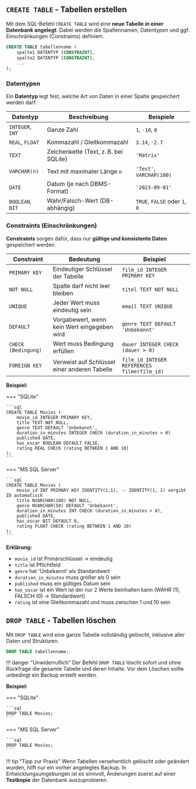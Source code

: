 ## `CREATE TABLE` - Tabellen erstellen

Mit dem SQL-Befehl `CREATE TABLE` wird eine **neue Tabelle in einer Datenbank angelegt**. Dabei werden die Spaltennamen, Datentypen und ggf. Einschränkungen (Constraints) definiert.


```sql
CREATE TABLE tabellenname (
    spalte1 DATENTYP [CONSTRAINT],
    spalte2 DATENTYP [CONSTRAINT],
    ...
);
```

### Datentypen

Ein **Datentyp** legt fest, welche Art von Daten in einer Spalte gespeichert werden darf.

| Datentyp     | Beschreibung                             | Beispiele            |
|--------------|------------------------------------------|----------------------|
| `INTEGER`, `INT`    | Ganze Zahl                               | `1`, `-10`, `0`      |
| `REAL`, `FLOAT`       | Kommazahl / Gleitkommazahl               | `3.14`, `-2.7`       |
| `TEXT`       | Zeichenkette (Text, z. B. bei SQLite)    | `'Matrix'`           |
| `VARCHAR(n)` | Text mit maximaler Länge `n`             | `'Test'`, `VARCHAR(100)` |
| `DATE`       | Datum (je nach DBMS-Format)              | `'2023-09-01'`       |
| `BOOLEAN`, `BIT`    | Wahr/Falsch-Wert (DB-abhängig)           | `TRUE`, `FALSE` oder `1`, `0` |


### Constraints (Einschränkungen)

**Constraints** sorgen dafür, dass nur **gültige und konsistente Daten** gespeichert werden.

| Constraint         | Bedeutung                                            | Beispiel                                |
|--------------------|-----------------------------------------------------|-----------------------------------------|
| `PRIMARY KEY`      | Eindeutiger Schlüssel der Tabelle                   | `film_id INTEGER PRIMARY KEY`           |
| `NOT NULL`         | Spalte darf nicht leer bleiben                      | `titel TEXT NOT NULL`                   |
| `UNIQUE`           | Jeder Wert muss eindeutig sein                      | `email TEXT UNIQUE`                     |
| `DEFAULT`          | Vorgabewert, wenn kein Wert eingegeben wird         | `genre TEXT DEFAULT 'Unbekannt'`        |
| `CHECK (Bedingung)`| Wert muss Bedingung erfüllen                        | `dauer INTEGER CHECK (dauer > 0)`       |
| `FOREIGN KEY`      | Verweist auf Schlüssel einer anderen Tabelle        | `film_id INTEGER REFERENCES filme(film_id)` |


**Beispiel:** 

=== "SQLite"

    ```sql
    CREATE TABLE Movies (
        movie_id INTEGER PRIMARY KEY,
        title TEXT NOT NULL,
        genre TEXT DEFAULT 'Unbekannt',
        duration_in_minutes INTEGER CHECK (duration_in_minutes > 0)
        published DATE,
        has_oscar BOOLEAN DEFAULT FALSE,
        rating REAL CHECK (rating BETWEEN 1 AND 10)
    );
    ```

=== "MS SQL Server"

    ```sql
    CREATE TABLE Movies (
        movie_id INT PRIMARY KEY IDENTITY(1,1), -- IDENTITY(1, 1) vergibt ID automatisch
        title NVARCHAR(100) NOT NULL,
        genre NVARCHAR(50) DEFAULT 'Unbekannt',
        duration_in_minutes INT CHECK (duration_in_minutes > 0),
        published DATE,
        has_oscar BIT DEFAULT 0,
        rating FLOAT CHECK (rating BETWEEN 1 AND 10)
    );
    ```

**Erklärung:**

- `movie_id` ist Primärschlüssel → eindeutig
- `title` ist Pflichtfeld
- `genre` hat 'Unbekannt' als Standardwert
- `duration_in_minutes` muss größer als 0 sein
- `published` muss ein gültiges Datum sein
- `has_oscar` ist ein Wert ist der nur 2 Werte beinhalten kann (WAHR (1), FALSCH (0) → Standardwert)
- `rating` ist eine Gleitkommazahl und muss zwischen 1 und 10 sein



## `DROP TABLE` - Tabellen löschen

Mit `DROP TABLE` wird eine ganze Tabelle vollständig gelöscht, inklusive aller Daten und Strukturen.

```sql
DROP TABLE tabellenname;
```

!!! danger "Unwiderruflich"
    Der Befehl `DROP TABLE` löscht sofort und ohne Rückfrage die gesamte Tabelle und deren Inhalte.
    Vor dem Löschen sollte unbedingt ein Backup erstellt werden.

**Beispiel:** 

=== "SQLite"

    ```sql
    DROP TABLE Movies;
    ```

=== "MS SQL Server"

    ```sql
    DROP TABLE Movies;
    ```

!!! tip "Tipp zur Praxis"
    Wenn Tabellen versehentlich gelöscht oder geändert wurden, hilft nur ein vorher angelegtes Backup.
    In Entwicklungsumgebungen ist es sinnvoll, Änderungen zuerst auf einer **Testkopie** der Datenbank auszuprobieren.
